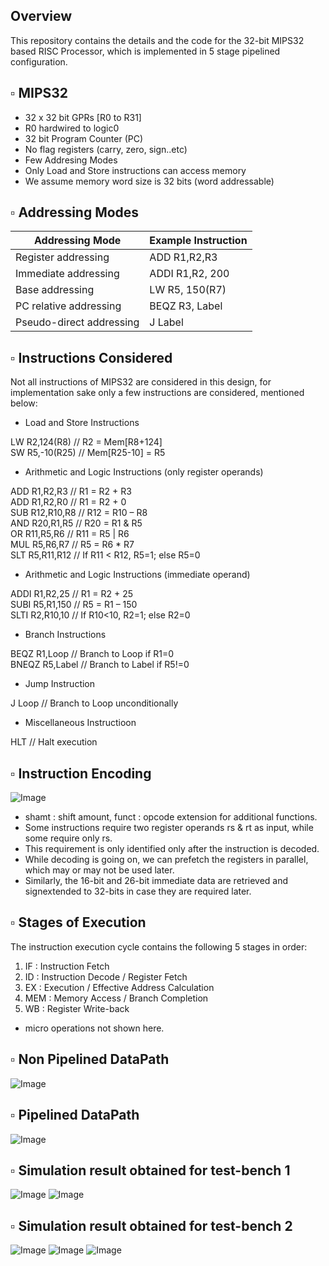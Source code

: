 ## Overview 
This repository contains the details and the code for the 32-bit MIPS32 based RISC Processor, which is implemented in 5 stage pipelined configuration.  

## ▫ MIPS32  
- 32 x 32 bit GPRs [R0 to R31]  
- R0 hardwired to logic0  
- 32 bit Program Counter (PC)  
- No flag registers (carry, zero, sign..etc)  
- Few Addresing Modes  
- Only Load and Store instructions can access memory  
- We assume memory word size is 32 bits (word addressable)
  
## ▫ Addressing Modes  
| Addressing Mode | Example Instruction |
| -------------- | -------------------------------------------------------------------------------------------------------------------------------------------------------------------- |
| Register addressing | ADD R1,R2,R3      |
| Immediate addressing | ADDI R1,R2, 200       |
| Base addressing      | LW R5, 150(R7)    |
| PC relative addressing  | BEQZ R3, Label   |
| Pseudo-direct addressing | J Label      |
## ▫ Instructions Considered  
Not all instructions of MIPS32 are considered in this design, for implementation sake only a few instructions are considered, mentioned below:  
- Load and Store Instructions  

LW R2,124(R8) // R2 = Mem[R8+124]  
SW R5,-10(R25) // Mem[R25-10] = R5  

- Arithmetic and Logic Instructions (only register operands)  

ADD R1,R2,R3 // R1 = R2 + R3  
ADD R1,R2,R0 // R1 = R2 + 0  
SUB R12,R10,R8 // R12 = R10 – R8  
AND R20,R1,R5 // R20 = R1 & R5  
OR R11,R5,R6 // R11 = R5 | R6  
MUL R5,R6,R7 // R5 = R6 * R7  
SLT R5,R11,R12 // If R11 < R12, R5=1; else R5=0 

- Arithmetic and Logic Instructions (immediate operand)  

ADDI R1,R2,25 // R1 = R2 + 25  
SUBI R5,R1,150 // R5 = R1 – 150  
SLTI R2,R10,10 // If R10<10, R2=1; else R2=0 

- Branch Instructions  

BEQZ R1,Loop // Branch to Loop if R1=0  
BNEQZ R5,Label // Branch to Label if R5!=0  

- Jump Instruction  

J Loop // Branch to Loop unconditionally  

- Miscellaneous Instructioon  

HLT // Halt execution

## ▫ Instruction Encoding  
![Image](https://github.com/user-attachments/assets/81169b27-4b26-46b7-a27f-cea0f6fec39d)
- shamt : shift amount, funct : opcode extension for additional functions.
- Some instructions require two register operands rs & rt as input, while some require only rs. 
- This requirement is only identified only after the instruction is decoded. 
- While decoding is going on, we can prefetch the registers in parallel, which may or may not be used later. 
- Similarly, the 16-bit and 26-bit immediate data are retrieved and signextended to 32-bits in case they are required later.  
## ▫ Stages of Execution  
The instruction execution cycle contains the following 5 stages in order:  
1. IF : Instruction Fetch  
2. ID : Instruction Decode / Register Fetch  
3. EX : Execution / Effective Address Calculation  
4. MEM : Memory Access / Branch Completion  
5. WB : Register Write-back  
- micro operations not shown here.
## ▫ Non Pipelined DataPath  
![Image](https://github.com/user-attachments/assets/a74391d5-8507-4545-81d9-5648c233551a)
## ▫ Pipelined DataPath  
![Image](https://github.com/user-attachments/assets/a596699a-bc40-4eb9-a33f-a7afda301f71)
## ▫ Simulation result obtained for test-bench 1
![Image](https://github.com/user-attachments/assets/7f72c355-3911-4170-96e3-b4d22a3eb1aa)
![Image](https://github.com/user-attachments/assets/985b41a2-60c7-4863-a761-eeacd99ba3fe)

## ▫ Simulation result obtained for test-bench 2
![Image](https://github.com/user-attachments/assets/02484627-d6ef-484e-aeeb-b3bdf2d285a2)
![Image](https://github.com/user-attachments/assets/a91333fa-f6fa-430c-933b-f65532bb7d30)
![Image](https://github.com/user-attachments/assets/70dcee8f-cf32-460e-82cd-039f6426b4e5)
